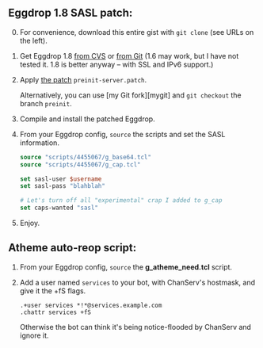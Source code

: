 ## Eggdrop 1.8 SASL patch:

 0. For convenience, download this entire gist with `git clone` (see URLs on the left).

 1. Get Eggdrop 1.8 [from CVS][eggcvs] or [from Git][egggit] (1.6 may work, but I have not tested it. 1.8 is better anyway – with SSL and IPv6 support.)

 2. Apply [the patch][patch] `preinit-server.patch`.

    Alternatively, you can use [my Git fork][mygit] and `git checkout` the branch `preinit`.

 3. Compile and install the patched Eggdrop.

 4. From your Eggdrop config, `source` the scripts and set the SASL information.

    ```tcl
    source "scripts/4455067/g_base64.tcl"
    source "scripts/4455067/g_cap.tcl"

    set sasl-user $username
    set sasl-pass "blahblah"

    # Let's turn off all "experimental" crap I added to g_cap
    set caps-wanted "sasl"
    ```

 5. Enjoy.

## Atheme auto-reop script:

 1. From your Eggdrop config, `source` the **g_atheme_need.tcl** script.

 2. Add a user named `services` to your bot, with ChanServ's hostmask, and give it the +fS flags.

        .+user services *!*@services.example.com
        .chattr services +fS

    Otherwise the bot can think it's being notice-flooded by ChanServ and ignore it.

[eggcvs]: http://www.eggheads.org/devel/
[egggit]: https://github.com/eggheads/eggdrop-1.8
[xpatch]: https://gist.github.com/4455067#file-preinit-server-patch
[patch]: #file-preinit-server-patch
